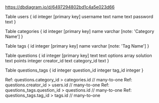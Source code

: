 https://dbdiagram.io/d/6497294802bd1c4a5e023d66

Table users {
  id integer [primary key]
  username text
  name text
  password text
}

Table categories {
  id integer [primary key]
  name varchar [note: 'Category Name']
}

Table tags {
  id integer [primary key]
  name varchar [note: 'Tag Name']
}

Table questions {
  id integer [primary key]
  text text
  options array
  solution text
  points integer
  creator_id text
  category_id text
}

Table questions_tags {
  id integer
  question_id integer
  tag_id integer
}


Ref: questions.category_id > categories.id // many-to-one
Ref: questions.creator_id > users.id // many-to-one
Ref: questions_tags.question_id > questions.id // many-to-one
Ref: questions_tags.tag_id > tags.id // many-to-one